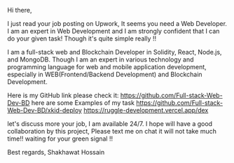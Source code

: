 Hi there,

I just read your job posting on Upwork, It seems you need a Web Developer. I am an expert in Web Development and I am strongly confident that I can do your given task! Though it's quite simple really !!

I am a full-stack web and Blockchain Developer in Solidity, React, Node.js, and MongoDB. Though I am an expert in various technology and programming language for web and mobile application development, especially in WEB(Frontend/Backend Development) and Blockchain Development.


Here is my GitHub link please check it: https://github.com/Full-stack-Web-Dev-BD
here are some Examples of my task
https://github.com/Full-stack-Web-Dev-BD/xkid-deploy
https://ruggle-development.vercel.app/dex


let's discuss more your job, I am available 24/7. I hope will have a good collaboration by this project,
Please text me on chat it will not take much time!!
waiting for your green signal !!


Best regards,
Shakhawat Hossain
